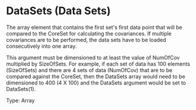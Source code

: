 # DataSets (Data Sets)

The array element that contains the first set's first data point that will be compared to the CoreSet for calculating the covariances. If multiple covariances are to be performed, the data sets have to be loaded consecutively into one array.

This argument must be dimensioned to at least the value of NumOfCov multiplied by SizeOfSets. For example, if each set of data has 100 elements (SizeOfSets) and there are 4 sets of data (NumOfCov) that are to be compared against the CoreSet, then the DataSets array would need to be dimensioned to 400 (4 X 100) and the DataSets argument would be set to DataSets(1).

Type: Array
